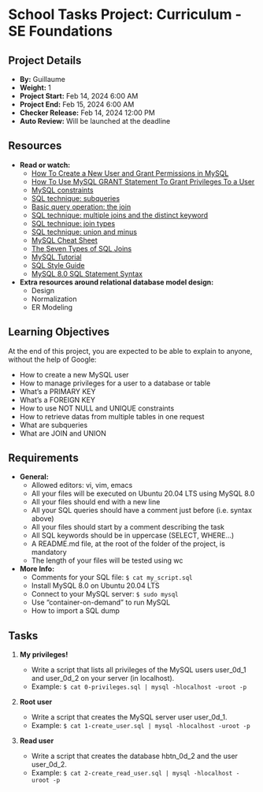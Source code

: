 # School Tasks Project: Curriculum - SE Foundations

## Project Details
- **By:** Guillaume
- **Weight:** 1
- **Project Start:** Feb 14, 2024 6:00 AM
- **Project End:** Feb 15, 2024 6:00 AM
- **Checker Release:** Feb 14, 2024 12:00 PM
- **Auto Review:** Will be launched at the deadline

## Resources
- **Read or watch:**
  - [How To Create a New User and Grant Permissions in MySQL](#)
  - [How To Use MySQL GRANT Statement To Grant Privileges To a User](#)
  - [MySQL constraints](#)
  - [SQL technique: subqueries](#)
  - [Basic query operation: the join](#)
  - [SQL technique: multiple joins and the distinct keyword](#)
  - [SQL technique: join types](#)
  - [SQL technique: union and minus](#)
  - [MySQL Cheat Sheet](#)
  - [The Seven Types of SQL Joins](#)
  - [MySQL Tutorial](#)
  - [SQL Style Guide](#)
  - [MySQL 8.0 SQL Statement Syntax](#)
- **Extra resources around relational database model design:**
  - Design
  - Normalization
  - ER Modeling

## Learning Objectives
At the end of this project, you are expected to be able to explain to anyone, without the help of Google:
- How to create a new MySQL user
- How to manage privileges for a user to a database or table
- What’s a PRIMARY KEY
- What’s a FOREIGN KEY
- How to use NOT NULL and UNIQUE constraints
- How to retrieve datas from multiple tables in one request
- What are subqueries
- What are JOIN and UNION

## Requirements
- **General:**
  - Allowed editors: vi, vim, emacs
  - All your files will be executed on Ubuntu 20.04 LTS using MySQL 8.0
  - All your files should end with a new line
  - All your SQL queries should have a comment just before (i.e. syntax above)
  - All your files should start by a comment describing the task
  - All SQL keywords should be in uppercase (SELECT, WHERE…)
  - A README.md file, at the root of the folder of the project, is mandatory
  - The length of your files will be tested using wc
- **More Info:**
  - Comments for your SQL file: `$ cat my_script.sql`
  - Install MySQL 8.0 on Ubuntu 20.04 LTS
  - Connect to your MySQL server: `$ sudo mysql`
  - Use “container-on-demand” to run MySQL
  - How to import a SQL dump

## Tasks
1. **My privileges!**
   - Write a script that lists all privileges of the MySQL users user_0d_1 and user_0d_2 on your server (in localhost).
   - Example: `$ cat 0-privileges.sql | mysql -hlocalhost -uroot -p`

2. **Root user**
   - Write a script that creates the MySQL server user user_0d_1.
   - Example: `$ cat 1-create_user.sql | mysql -hlocalhost -uroot -p`

3. **Read user**
   - Write a script that creates the database hbtn_0d_2 and the user user_0d_2.
   - Example: `$ cat 2-create_read_user.sql | mysql -hlocalhost -uroot -p`




